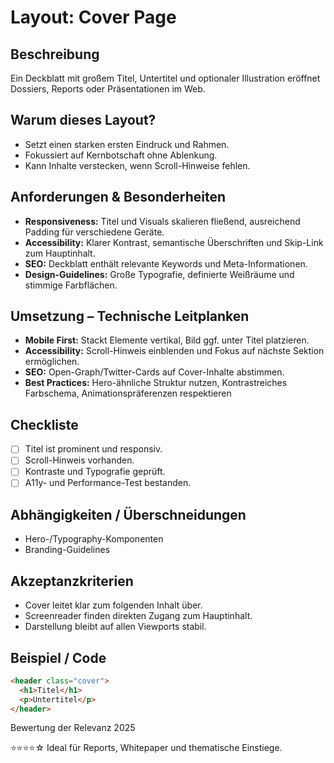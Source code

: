 # Layout: Cover Page

## Beschreibung
Ein Deckblatt mit großem Titel, Untertitel und optionaler Illustration eröffnet Dossiers, Reports oder Präsentationen im Web.

## Warum dieses Layout?
- Setzt einen starken ersten Eindruck und Rahmen.
- Fokussiert auf Kernbotschaft ohne Ablenkung.
- Kann Inhalte verstecken, wenn Scroll-Hinweise fehlen.

## Anforderungen & Besonderheiten
- **Responsiveness:** Titel und Visuals skalieren fließend, ausreichend Padding für verschiedene Geräte.
- **Accessibility:** Klarer Kontrast, semantische Überschriften und Skip-Link zum Hauptinhalt.
- **SEO:** Deckblatt enthält relevante Keywords und Meta-Informationen.
- **Design-Guidelines:** Große Typografie, definierte Weißräume und stimmige Farbflächen.

## Umsetzung – Technische Leitplanken
- **Mobile First:** Stackt Elemente vertikal, Bild ggf. unter Titel platzieren.
- **Accessibility:** Scroll-Hinweis einblenden und Fokus auf nächste Sektion ermöglichen.
- **SEO:** Open-Graph/Twitter-Cards auf Cover-Inhalte abstimmen.
- **Best Practices:** Hero-ähnliche Struktur nutzen, Kontrastreiches Farbschema, Animationspräferenzen respektieren

## Checkliste
- [ ] Titel ist prominent und responsiv.
- [ ] Scroll-Hinweis vorhanden.
- [ ] Kontraste und Typografie geprüft.
- [ ] A11y- und Performance-Test bestanden.

## Abhängigkeiten / Überschneidungen
- Hero-/Typography-Komponenten
- Branding-Guidelines

## Akzeptanzkriterien
- Cover leitet klar zum folgenden Inhalt über.
- Screenreader finden direkten Zugang zum Hauptinhalt.
- Darstellung bleibt auf allen Viewports stabil.

## Beispiel / Code
```html
<header class="cover">
  <h1>Titel</h1>
  <p>Untertitel</p>
</header>
```

Bewertung der Relevanz 2025

⭐⭐⭐⭐☆ Ideal für Reports, Whitepaper und thematische Einstiege.
